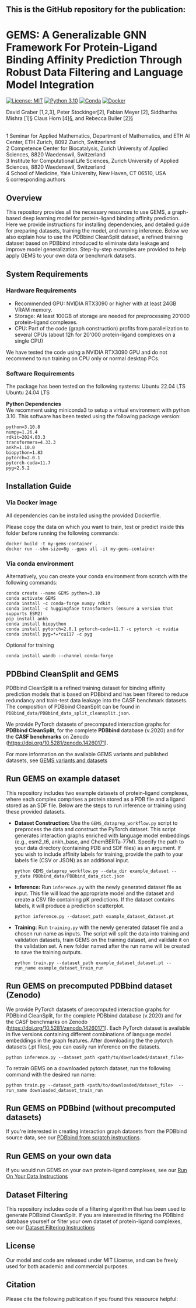 ## This is the GitHub repository for the publication: 

#  GEMS: A Generalizable GNN Framework For Protein-Ligand Binding Affinity Prediction Through Robust Data Filtering and Language Model Integration
[![License: MIT](https://img.shields.io/badge/License-MIT-yellow.svg)](https://opensource.org/licenses/MIT)
[![Python 3.10](https://img.shields.io/badge/Python-3.10-blue.svg)](https://www.python.org/downloads/release/python-310/)
[![Conda](https://img.shields.io/badge/conda-supported-green.svg)](https://docs.conda.io/)
[![Docker](https://img.shields.io/badge/docker-supported-blue.svg)](https://www.docker.com/)


David Graber [1,2,3], Peter Stockinger[2], Fabian Meyer [2], Siddhartha Mishra [1]§ Claus Horn [4]§, and Rebecca Buller [2]§

<br />
1 Seminar for Applied Mathematics, Department of Mathematics, and ETH AI Center, ETH Zurich, 8092 Zurich, Switzerland
<br />
2 Competence Center for Biocatalysis, Zurich University of Applied Sciences, 8820 Waedenswil, Switzerland
<br />
3 Institute for Computational Life Sciences, Zurich University of Applied Sciences, 8820 Waedenswil, Switzerland
<br />
4 School of Medicine, Yale University, New Haven, CT 06510, USA
<br />
§ corresponding authors


## Overview 
This repository provides all the necessary resources to use GEMS, a graph-based deep learning model for protein-ligand binding affinity prediction. Here we provide instructions for installing dependencies, and detailed guide for preparing datasets, training the model, and running inference. Below we also explain how to use the PDBbind CleanSplit dataset, a refined training dataset based on PDBbind introduced to eliminate data leakage and improve model generalization. Step-by-step examples are provided to help apply GEMS to your own data or benchmark datasets.


## System Requirements
### Hardware Requirements
* Recommended GPU: NVIDIA RTX3090 or higher with at least 24GB VRAM memory. <br />
* Storage: At least 100GB of storage are needed for preprocessing 20'000 protein-ligand complexes.<br />
* CPU: Part of the code (graph construction) profits from parallelization to several CPUs (about 12h for 20'000 protein-ligand complexes on a single CPU)<br />

We have tested the code using a NVIDIA RTX3090 GPU and do not recommend to run training on CPU only or normal desktop PCs.

### Software Requirements
The package has been tested on the following systems:
Ubuntu 22.04 LTS
Ubuntu 24.04 LTS

**Python Dependencies** <br />
We recomment using miniconda3 to setup a virtual environment with python 3.10. This software has been tested using the following package version:
```
python=3.10.8
numpy=1.26.4
rdkit=2024.03.3
transformers=4.33.3
ankh=1.10.0
biopython=1.83
pytorch=2.0.1
pytorch-cuda=11.7
pyg=2.5.2
```

## Installation Guide
### Via Docker image

All dependencies can be installed using the provided Dockerfile.

Please copy the data on which you want to train, test or predict inside this folder before running the following commands:

```
docker build -t my-gems-container .
docker run --shm-size=8g --gpus all -it my-gems-container
```

### Via conda environment
Alternatively, you can create your conda environment from scratch with the following commands:

```
conda create --name GEMS python=3.10
conda activate GEMS
conda install -c conda-forge numpy rdkit
conda install -c huggingface transformers (ensure a version that supports ESM2)
pip install ankh
conda install biopython
conda install pytorch=2.0.1 pytorch-cuda=11.7 -c pytorch -c nvidia
conda install pyg=*=*cu117 -c pyg
```
Optional for training
```
conda install wandb --channel conda-forge
```

## PDBbind CleanSplit and GEMS
PDBbind CleanSplit is a refined training dataset for binding affinity prediction models that is based on PDBbind and has been filtered to reduce redundancy and train-test data leakage into the CASF benchmark datasets. The composition of PDBbind CleanSplit can be found in `PDBbind_data/PDBbind_data_split_cleansplit.json`. 

We provide PyTorch datasets of precomputed interaction graphs for **PDBbind CleanSplit**, for the complete **PDBbind** database (v.2020) and for the **CASF benchmarks** on Zenodo (https://doi.org/10.5281/zenodo.14260171). 

For more information on the available GEMS variants and published datasets, see [GEMS variants and datasets](docs/GEMS_variants_and_datasets.md)



## Run GEMS on example dataset <br />
This repository includes two example datasets of protein-ligand complexes, where each complex comprises a protein stored as a PDB file and a ligand stored as an SDF file. Below are the steps to run inference or training using these provided datasets.

* **Dataset Construction:** Use the `GEMS_dataprep_workflow.py` script to preprocess the data and construct the PyTorch dataset. This script generates interaction graphs enriched with language model embeddings (e.g., esm2_t6, ankh_base, and ChemBERTa-77M). Specify the path to your data directory (containing PDB and SDF files) as an argument. If you wish to include affinity labels for training, provide the path to your labels file (CSV or JSON) as an additional input.
    ```
    python GEMS_dataprep_workflow.py --data_dir example_dataset --y_data PDBbind_data/PDBbind_data_dict.json
    ```

* **Inference:** Run `inference.py` with the newly generated dataset file as input. This file will load the appropriate model and the dataset and create a CSV file containing pK predictions. If the dataset contains labels, it will produce a prediction scatterplot.
    ```
    python inference.py --dataset_path example_dataset_dataset.pt
    ```
    
* **Training:** Run `training.py` with the newly generated dataset file and a chosen run name as inputs. The script will split the data into training and validation datasets, train GEMS on the training dataset, and validate it on the validation set. A new folder named after the run name will be created to save the training outputs.
    ```
    python train.py --dataset_path example_dataset_dataset.pt --run_name example_dataset_train_run
    ```


## Run GEMS on precomputed PDBbind dataset (Zenodo)

We provide PyTorch datasets of precomputed interaction graphs for PDBbind CleanSplit, for the complete PDBbind database (v.2020) and for the CASF benchmarks on Zenodo (https://doi.org/10.5281/zenodo.14260171). Each PyTorch dataset is available in five versions containing different combinations of language model embeddings in the graph features. After downloading the the pytorch datasets (.pt files), you can easily run inference on the datasets.
```
python inference.py --dataset_path <path/to/downloaded/dataset_file>
```

To retrain GEMS on a downloaded pytorch dataset, run the following command with the desired run name:
```
python train.py --dataset_path <path/to/downloaded/dataset_file>  --run_name downloaded_dataset_train_run
```


## Run GEMS on PDBbind (without precomputed datasets) 

If you're interested in creating interaction graph datasets from the PDBbind source data, see our [PDBbind from scratch instructions](docs/GEMS_pdbbind.md).


## Run GEMS on your own data
If you would run GEMS on your own protein-ligand complexes, see our [Run On Your Data Instructions](docs/GEMS_own_data.md)


## Dataset Filtering
This repository includes code of a filtering algorithm that has been used to generate PDBbind CleanSplit. If you are interested in filtering the PDBbind database yourself or filter your own dataset of protein-ligand complexes, see our [Dataset Filtering Instructions](docs/dataset_filtering.md)


## License
Our model and code are released under MIT License, and can be freely used for both academic and commercial purposes.

## Citation
Please cite the following publication if you found this ressource helpful:

